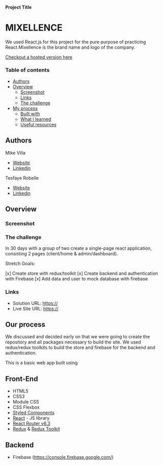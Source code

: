 #### Project Title

# MIXELLENCE 

We used React.js for this project for the pure purpose of practicing React.Mixellence is the brand name and logo of the company.

[Checkout a hosted version here](https://github.io/mixellence/)

### Table of contents

- [Authors](#authors)
- [Overview](#overview)
  - [Screenshot](#screenshot)
  - [Links](#links)
  - [The challenge](#the-challenge)
- [My process](#my-process)
  - [Built with](#built-with)
  - [What I learned](#what-we-learned)
  - [Useful resources](#useful-resources)

## Authors

Mike Villa
- [Website](https://)
- [Linkedin](https://www.linkedin.com/in/)

Tesfaye Robelle
- [Website](https://github.com/tdebella)
- [Linkedin](https://www.linkedin.com/in/tesfaye-robelle-4a2b7921a/)

## Overview

### Screenshot

### The challenge
In 30 days with a group of two create a single-page react application, consisting 2 pages (client/home & admin/dashboard).

Stretch Goals:

[x] Create store with redux/toolkit
[x] Create backend and authentication with Firebase
[x] Add data and user to mock database with firebase

### Links
- Solution URL: [https://](https://github.com/)
- Live Site URL: [https://](https:///)

## Our process
We discussed and decided early on that we were going to create the repository and all packages necessary to build the site. 
We used redux/redux toolkits to build the store and firebase for the backend and authentication.  

This is a basic web app built using

## Front-End
- HTML5 
- CSS3
- Module CSS
- CSS Flexbox
- [Styled Components](https://styled-components.com/)
- [React](https://reactjs.org/) - JS library
- [React Router v6.3](https://reactrouter.com/)
- [Redux](https://redux.js.org/) & [Redux Toolkit](https://redux-toolkit.js.org/)

## Backend
- Firebase (https://console.firebase.google.com/)
